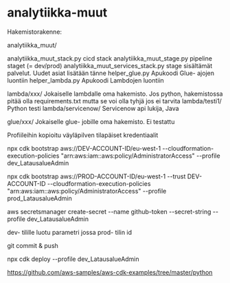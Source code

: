 # analytiikka-muut



Hakemistorakenne:

analytiikka_muut/

analytiikka_muut_stack.py  cicd stack
analytiikka_muut_stage.py  pipeline staget (= dev/prod)
analytiikka_muut_services_stack.py  stage sisältämät palvelut. Uudet asiat lisätään tänne
helper_glue.py  Apukoodi Glue- ajojen luontiin
helper_lambda.py  Apukoodi Lambdojen luontiin

lambda/xxx/  Jokaiselle lambdalle oma hakemisto. Jos python, hakemistossa pitää olla requirements.txt mutta se voi olla tyhjä jos ei tarvita
lambda/testi1/  Python testi
lambda/servicenow/  Servicenow api lukija, Java

glue/xxx/  Jokaiselle glue- jobille oma hakemisto. Ei testattu








Profiileihin kopioitu väyläpilven tilapäiset kredentiaalit

npx cdk bootstrap aws://DEV-ACCOUNT-ID/eu-west-1 --cloudformation-execution-policies "arn:aws:iam::aws:policy/AdministratorAccess" --profile dev_LatausalueAdmin

npx cdk bootstrap aws://PROD-ACCOUNT-ID/eu-west-1 --trust DEV-ACCOUNT-ID --cloudformation-execution-policies "arn:aws:iam::aws:policy/AdministratorAccess" --profile prod_LatausalueAdmin

aws secretsmanager create-secret --name github-token --secret-string <github token> --profile dev_LatausalueAdmin

dev- tilille luotu parametri jossa prod- tilin id

git commit &  push

npx cdk deploy --profile dev_LatausalueAdmin








https://github.com/aws-samples/aws-cdk-examples/tree/master/python


